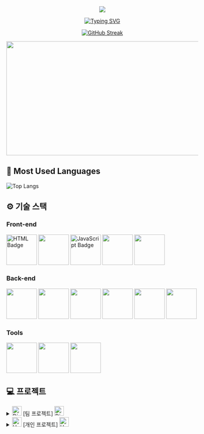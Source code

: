 <!--
**yujihun1/yujihun1** is a ✨ _special_ ✨ repository because its `README.md` (this file) appears on your GitHub profile.

Here are some ideas to get you started:

- 🔭 I’m currently working on ...
- 🌱 I’m currently learning ...
- 👯 I’m looking to collaborate on ...
- 🤔 I’m looking for help with ...
- 💬 Ask me about ...
- 📫 How to reach me: ...
- 😄 Pronouns: ...
- ⚡ Fun fact: ...

![Anurag's GitHub stats](https://github-readme-stats.vercel.app/api?username=yujihun1)
![Anurag's GitHub stats](https://github-readme-stats.vercel.app/api?username=yujihun1&hide=contribs,prs&show_icons=true&theme=테마)
  <img src="https://velog-readme-stats.vercel.app/api?name=yujihun1" alt="Velog's GitHub stats" style="display: inline-block;" />
  <details>
<summary>
  <img src="https://raw.githubusercontent.com/Tarikul-Islam-Anik/Animated-Fluent-Emojis/master/Emojis/Hand%20gestures/Eyes.png" alt="Eyes" width="2%" /> 내가 지금 배우는 ... 
</summary>
   <br>
  
![html](https://img.shields.io/badge/HTML5-E34F26?style=for-the-badge&logo=html5&logoColor=white)
![css](https://img.shields.io/badge/CSS-239120?&style=for-the-badge&logo=css3&logoColor=white)
![js](https://img.shields.io/badge/JavaScript-F7DF1E?style=for-the-badge&logo=JavaScript&logoColor=white)
![react](https://img.shields.io/badge/React-20232A?style=for-the-badge&logo=react&logoColor=61DAFB)
![Next.js](https://img.shields.io/badge/Next.js-000000?style=for-the-badge&logo=nextdotjs&logoColor=white)
![MySQL](https://img.shields.io/badge/mysql-%2300f.svg?style=for-the-badge&logo=mysql&logoColor=white)
![java](https://img.shields.io/badge/Java-ED8B00?style=for-the-badge&logo=openjdk&logoColor=white)
![spring](https://img.shields.io/badge/Spring-6DB33F?style=for-the-badge&logo=spring&logoColor=white)

</details>

  <details>
<summary>
  <img src="https://raw.githubusercontent.com/Tarikul-Islam-Anik/Animated-Fluent-Emojis/master/Emojis/Travel%20and%20places/Fire.png" alt="Fire" width="25" height="25" /> 앞으로 내가 배우고 싶은 !
</summary>
    <br>
    
![PHP](https://img.shields.io/badge/PHP-8993BE?style=for-the-badge&logo=php&logoColor=white)
![TypeScript](https://img.shields.io/badge/TypeScript-007ACC?style=for-the-badge&logo=typescript&logoColor=white)
![Python](https://img.shields.io/badge/Python-3776AB?style=for-the-badge&logo=python&logoColor=white)
![C++](https://img.shields.io/badge/C++-00599C?style=for-the-badge&logo=c%2B%2B&logoColor=white)

</details>


  <details>
<summary>
  <img src="https://raw.githubusercontent.com/Tarikul-Islam-Anik/Telegram-Animated-Emojis/main/Symbols/Blue%20Heart.webp" alt="Blue Heart" width="25" height="25" /> jihun Velog
</summary>
    <br>
    https://velog.io/@sk025364/series
</details>

-->


<div align="center">
  
<img src="https://capsule-render.vercel.app/api?type=waving&color=CC8CD1&height=150&section=header" />

<a href="https://git.io/typing-svg"><img src="https://readme-typing-svg.demolab.com?font=Fira+Code&pause=1000&color=7C2EF7&multiline=true&width=540&lines=%F0%9F%92%9C+Hyeon%EC%9D%98+GitHub%EC%97%90+%EB%B0%A9%EB%AC%B8%ED%95%B4%EC%A3%BC%EC%85%94%EC%84%9C+%EA%B0%90%EC%82%AC%ED%95%A9%EB%8B%88%EB%8B%A4+!+%F0%9F%92%9C" alt="Typing SVG" /></a>

<a href="https://git.io/streak-stats"><img src="https://streak-stats.demolab.com?user=hyeon924&theme=shadow-purple&date_format=M%20j%5B%2C%20Y%5D&exclude_days=Mon" alt="GitHub Streak" /></a>

<a href="https://github.com/devxb/gitanimals">
<img
  src="https://render.gitanimals.org/farms/yujihun1"
  width="600"
  height="300"
/>
</a>
</div>


## 🚀 Most Used Languages
![Top Langs](https://github-readme-stats.vercel.app/api/top-langs/?username=yujihun1)

## ⚙ 기술 스택

### Front-end
<div>
  <img src="https://github.com/yewon-Noh/readme-template/blob/main/skills/HTMLCSS.png?raw=true" width="80" alt="HTML Badge">
  <img src="https://github.com/yewon-Noh/readme-template/blob/main/skills/Bootstrap.png?raw=true" width="80">
  <img src="https://github.com/yewon-Noh/readme-template/blob/main/skills/JavaScript.png?raw=true" width="80" alt="JavaScript Badge">
<img src="https://github.com/yewon-Noh/readme-template/blob/main/skills/jQuery.png?raw=true" width="80">
<img src="https://github.com/yewon-Noh/readme-template/blob/main/skills/React.png?raw=true" width="80">
</div>

### Back-end
<div>
<img src="https://github.com/yewon-Noh/readme-template/blob/main/skills/Java.png?raw=true" width="80">
<img src="https://github.com/yewon-Noh/readme-template/blob/main/skills/SpringBoot.png?raw=true" width="80">
<img src="https://github.com/yewon-Noh/readme-template/blob/main/skills/Mysql.png?raw=true" width="80">
<img src="https://github.com/yewon-Noh/readme-template/blob/main/skills/Thymeleaf.png?raw=true" width="80">
<img src="https://github.com/yewon-Noh/readme-template/blob/main/skills/Docker.png?raw=true" width="80">
<img src="https://github.com/yewon-Noh/readme-template/blob/main/skills/Postman.png?raw=true" width="80">
</div>

### Tools
<div>
<img src="https://github.com/yewon-Noh/readme-template/blob/main/skills/Github.png?raw=true" width="80">
<img src="https://github.com/yewon-Noh/readme-template/blob/main/skills/Notion.png?raw=true" width="80">
<img src="https://github.com/yewon-Noh/readme-template/blob/main/skills/Figma.png?raw=true" width="80">
</div>

## 💻 프로젝트
  <details>
<summary>
  <img src="https://raw.githubusercontent.com/Tarikul-Islam-Anik/Telegram-Animated-Emojis/main/Symbols/Dizzy.webp" alt="Dizzy" width="25" height="25" /> [팀 프로젝트] <img src="https://raw.githubusercontent.com/Tarikul-Islam-Anik/Telegram-Animated-Emojis/main/Symbols/Dizzy.webp" alt="Dizzy" width="25" height="25" />
</summary>
    
<h6>✨(Ctrl+클릭하면 새 탭에서 열립니다)</h6>
- [AllForOne 프로젝트] (https://github.com/hyeon924/AllForOne)



</details>

  <details>
<summary>
  <img src="https://raw.githubusercontent.com/Tarikul-Islam-Anik/Telegram-Animated-Emojis/main/Symbols/Heart%20On%20Fire.webp" alt="Heart On Fire" width="25" height="25" /> [개인 프로젝트]  <img src="https://raw.githubusercontent.com/Tarikul-Islam-Anik/Telegram-Animated-Emojis/main/Symbols/Heart%20On%20Fire.webp" alt="Heart On Fire" width="25" height="25" />
</summary>
    
<h6>✨(Ctrl+클릭하면 새 탭에서 열립니다)</h6>
- [TechBlocks 프로젝트] (https://github.com/hyeon924/TechBlocks)

</details>

